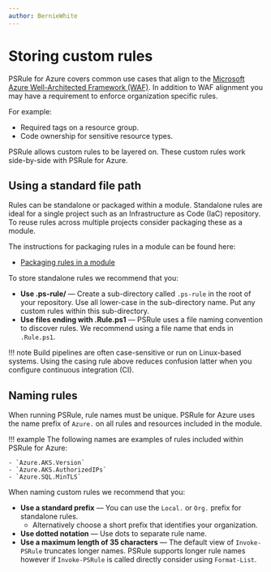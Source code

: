 ```yaml
---
author: BernieWhite
---
```


# Storing custom rules

PSRule for Azure covers common use cases that align to the [Microsoft Azure Well-Architected Framework (WAF)][1].
In addition to WAF alignment you may have a requirement to enforce organization specific rules.

For example:

- Required tags on a resource group.
- Code ownership for sensitive resource types.

PSRule allows custom rules to be layered on.
These custom rules work side-by-side with PSRule for Azure.

  [1]: https://learn.microsoft.com/azure/well-architected/

## Using a standard file path

Rules can be standalone or packaged within a module.
Standalone rules are ideal for a single project such as an Infrastructure as Code (IaC) repository.
To reuse rules across multiple projects consider packaging these as a module.

The instructions for packaging rules in a module can be found here:

- [Packaging rules in a module][2]

To store standalone rules we recommend that you:

- **Use .ps-rule/** &mdash; Create a sub-directory called `.ps-rule` in the root of your repository.
  Use all lower-case in the sub-directory name.
  Put any custom rules within this sub-directory.
- **Use files ending with .Rule.ps1** &mdash; PSRule uses a file naming convention to discover rules.
  We recommend using a file name that ends in `.Rule.ps1`.

!!! note
    Build pipelines are often case-sensitive or run on Linux-based systems.
    Using the casing rule above reduces confusion latter when you configure continuous integration (CI).

  [2]: https://microsoft.github.io/PSRule/stable/authoring/packaging-rules/

## Naming rules

When running PSRule, rule names must be unique.
PSRule for Azure uses the name prefix of `Azure.` on all rules and resources included in the module.

!!! example
    The following names are examples of rules included within PSRule for Azure:

    - `Azure.AKS.Version`
    - `Azure.AKS.AuthorizedIPs`
    - `Azure.SQL.MinTLS`

When naming custom rules we recommend that you:

- **Use a standard prefix** &mdash; You can use the `Local.` or `Org.` prefix for standalone rules.
  - Alternatively choose a short prefix that identifies your organization.
- **Use dotted notation** &mdash; Use dots to separate rule name.
- **Use a maximum length of 35 characters** &mdash; The default view of `Invoke-PSRule` truncates longer names.
  PSRule supports longer rule names however if `Invoke-PSRule` is called directly consider using `Format-List`.
